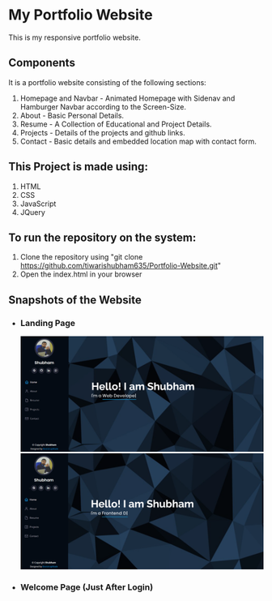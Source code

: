 # My Portfolio Website                                                     
This is my responsive portfolio website.

 ## Components                           
 It is a portfolio website consisting of the following sections:
  1. Homepage and Navbar - Animated Homepage with Sidenav and Hamburger Navbar according to the Screen-Size.
  2. About - Basic Personal Details.
  3. Resume - A Collection of Educational and Project Details.
  4. Projects - Details of the projects and github links.
  5. Contact - Basic details and embedded location map with contact form.

## This Project is made using:
   1. HTML
   2. CSS
   3. JavaScript
   4. JQuery
   
 ## To run the repository on the system:
   1. Clone the repository using "git clone https://github.com/tiwarishubham635/Portfolio-Website.git"
   2. Open the index.html in your browser

## Snapshots of the Website
* ### Landing Page

   ![Screenshot](Snapshots/Cover1.png)
   ![Screenshot](Snapshots/Cover2.png)


* ### Welcome Page (Just After Login)
